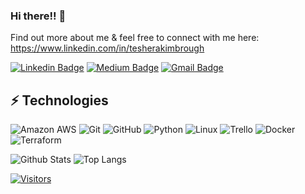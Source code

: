 <!-- LUIT GitHub Profile Template -->

<!-- Keep "Hi there" or replace it with a greeting of your own! -->

### Hi there!! 👋

<!-- Hi! My name is Teshera Kimbrough!  I am interested in Cloud Computing, Linux, and Staying Curious! -->

Find out more about me & feel free to connect with me here: https://www.linkedin.com/in/tesherakimbrough

<!-- Replace the fields below with the information requested. Remember to remove the encapsulating <> characters. For spaces in names, use %20 (e.g. Broadus%20Palmer) -->

[![Linkedin Badge](https://img.shields.io/badge/-Teshera%20Kimbrough-blue?style=flat-square&logo=Linkedin&logoColor=white&link=<https://www.linkedin.com/in/tesherakimbrough>)](<https://www.linkedin.com/in/teshera.kimbrough>)
[![Medium Badge](https://img.shields.io/badge/<Teshera%20Kimbrough>-12100E?style=flat-square&logo=medium&logoColor=white&link=<https://www.medium.com/@teshera.kimbrough>)](<https://medium.com/@teshera.kimbrough>)
[![Gmail Badge](https://img.shields.io/badge/-<teshera.kimbrough@gmail.com>-c14438?style=flat-square&logo=Gmail&logoColor=white&link=mailto:<teshera.kimbrough@gmail.com>)](mailto:<teshera.kimbrough@gmail.com>)

## ⚡ Technologies

<!-- Check out the Badges folder for more badges -->

![Amazon AWS](https://img.shields.io/badge/Amazon%20AWS-232F3E?style=flat-square&logo=amazon-aws)
![Git](https://img.shields.io/badge/-Git-black?style=flat-square&logo=git)
![GitHub](https://img.shields.io/badge/-GitHub-181717?style=flat-square&logo=github)
![Python](https://img.shields.io/badge/-Python-black?style=flat-square&logo=Python)
![Linux](https://img.shields.io/badge/Linux-FCC624?style=flat-square&logo=linux&logoColor=black)
![Trello](https://img.shields.io/badge/Trello-%23026AA7.svg?style=flat-square&logo=Trello&logoColor=white)
![Docker](https://img.shields.io/badge/docker-%230db7ed.svg?style=for-the-badge&logo=docker&logoColor=white)
![Terraform](https://img.shields.io/badge/terraform-%235835CC.svg?style=for-the-badge&logo=terraform&logoColor=white)

<!-- Replace the fields below with the information requested. Remember to remove the encapsulating <> characters. -->

![Github Stats](https://github-readme-stats.vercel.app/api?username=<tkimbro>&count_private=true&show_icons=true&include_all_commits=true)
![Top Langs](https://github-readme-stats.vercel.app/api/top-langs/?username=<tkimbro>&hide=TeX&layout=compact)


[![Visitors](https://api.visitorbadge.io/api/visitors?path=<tkimbro>%2F<tkimbro>&label=VISITORS&countColor=%23263759)](https://visitorbadge.io/status?path=<tkimbro>%2F<tkimbro>)
